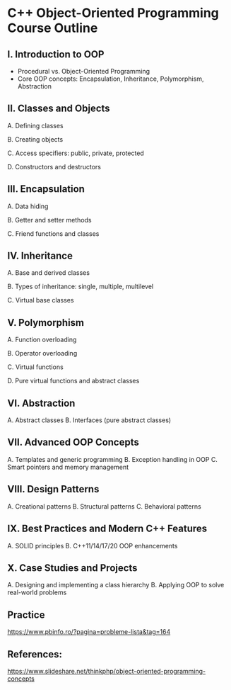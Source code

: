 # C++ Object-Oriented Programming Course Outline

## I. Introduction to OOP
   - Procedural vs. Object-Oriented Programming
   - Core OOP concepts: Encapsulation, Inheritance, Polymorphism, Abstraction

## II. Classes and Objects
   A. Defining classes
   
   B. Creating objects
   
   C. Access specifiers: public, private, protected
   
   D. Constructors and destructors

## III. Encapsulation
   A. Data hiding
   
   B. Getter and setter methods
   
   C. Friend functions and classes

## IV. Inheritance
   A. Base and derived classes
   
   B. Types of inheritance: single, multiple, multilevel
   
   C. Virtual base classes

## V. Polymorphism
   A. Function overloading
   
   B. Operator overloading
   
   C. Virtual functions
   
   D. Pure virtual functions and abstract classes

## VI. Abstraction
   A. Abstract classes
   B. Interfaces (pure abstract classes)

## VII. Advanced OOP Concepts
   A. Templates and generic programming
   B. Exception handling in OOP
   C. Smart pointers and memory management

## VIII. Design Patterns
   A. Creational patterns
   B. Structural patterns
   C. Behavioral patterns

## IX. Best Practices and Modern C++ Features
   A. SOLID principles
   B. C++11/14/17/20 OOP enhancements

## X. Case Studies and Projects
   A. Designing and implementing a class hierarchy
   B. Applying OOP to solve real-world problems
## Practice

https://www.pbinfo.ro/?pagina=probleme-lista&tag=164

## References:

https://www.slideshare.net/thinkphp/object-oriented-programming-concepts

